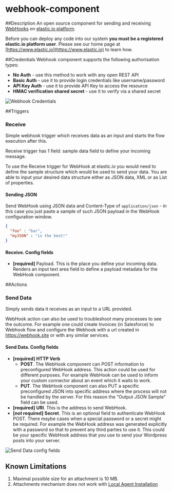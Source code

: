 # webhook-component

##Description
An open source component for sending and receiving [WebHooks](https://en.wikipedia.org/wiki/Webhook) on [elastic.io platform](https://www.elastic.io "elastic.io platform"). 

Before you can deploy any code into our system **you must be a registered elastic.io platform user**. Please see our home page at [https://www.elastic.io](https://www.elastic.io) to learn how.

##Credentials
Webhook component supports the following authorisation types:
* **No Auth** - use this method to work with any open REST API
* **Basic Auth** - use it to provide login credentials like username/password
* **API Key Auth** - use it to provide API Key to access the resource
* **HMAC verification shared secret** - use it to verify via a shared secret

![Webhook Credentials](https://user-images.githubusercontent.com/8449044/61962330-ec5c2c00-afd1-11e9-8e5f-6a1c89126034.png)

##Triggers
### Receive
Simple webhook trigger which receives data as an input and starts the flow execution after this.

Receive trigger has 1 field: sample data field to define your incoming message.

To use the Receive trigger for WebHook at elastic.io you would need to define the sample structure which would be used to send your data. 
You are able to input your desired data structure either as JSON data, XML or as List of properties.

#### Sending JSON
Send WebHook using JSON data and Content-Type of `application/json` - in this case you just paste a sample of such JSON payload in the WebHook configuration window.
```json
{
  "foo" : "bar",
  "myJSON" : "is the best!"
}
```

#### Receive. Config fields
* **[required]** Payload. This is the place you define your incoming data. 
Renders an input text area field to define a payload metadata for the WebHook component.

##Actions
### Send Data
Simply sends data it receives as an input to a URL provided.

WebHook action can also be used to troubleshoot many processes to see the outcome. 
For example one could create Invoices (in Salesforce) to Webhook flow and configure the Webhook with a url created in https://webhook.site or with any similar services.

#### Send Data. Config fields
* **[required]** **HTTP Verb**
  * **POST**. The WebHook component can POST information to preconfigured WebHook address. This action could be used for different purposes. For example WebHook can be used to inform your custom connector about an event which it waits to work.
  * **PUT**. The WebHook component can also PUT a specific preconfigured JSON into specific address where the process will not be handled by the server. For this reason the "Output JSON Sample" field can be used.
* **[required]** **URI**. This is the address to send WebHook.
* **[not required]** **Secret**. This is an optional field to authenticate WebHook POST. There maybe cases when a special password or a secret might be required. For example the WebHook address was generated explicitly with a password so that to prevent any third parties to use it. This could be your specific WebHook address that you use to send your Wordpress posts into your server.

![Send Data config fields](https://user-images.githubusercontent.com/8449044/61964168-eff1b200-afd5-11e9-8928-2890c3360d13.png)

## Known Limitations

1. Maximal possible size for an attachment is 10 MB.
2. Attachments mechanism does not work with [Local Agent Installation](https://support.elastic.io/support/solutions/articles/14000076461-announcing-the-local-agent-)
